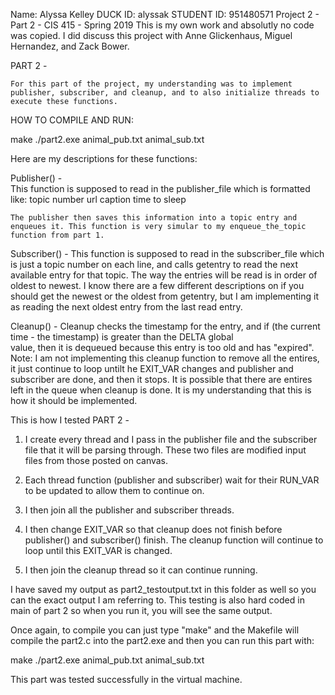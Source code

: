 Name: Alyssa Kelley
DUCK ID: alyssak
STUDENT ID: 951480571
Project 2 - Part 2 - CIS 415 - Spring 2019
This is my own work and absolutly no code was copied. 
I did discuss this project with Anne Glickenhaus, Miguel Hernandez, and Zack Bower.

PART 2 - 

	For this part of the project, my understanding was to implement publisher, subscriber, and cleanup, and to also initialize threads to execute these functions.


HOW TO COMPILE AND RUN:

make
./part2.exe animal_pub.txt animal_sub.txt


Here are my descriptions for these functions:

Publisher() -  
	This function is supposed to read in the publisher_file which is formatted like:
			topic number
			url
			caption
			time to sleep
	
	The publisher then saves this information into a topic entry and enqueues it. This function is very simular to my enqueue_the_topic function from part 1.

Subscriber() - 
	This function is supposed to read in the subscriber_file which is just a topic number on each line, and calls getentry to read the next available entry for that topic. The way the entries will be read is in order of oldest to newest. I know there are a few different descriptions on if you should get the newest or the oldest from getentry, but I am implementing it as reading the next oldest entry from the last read entry.

Cleanup() - 
	Cleanup checks the timestamp for the entry, and if (the current time - the timestamp) is greater than the DELTA global 	
	value, then it is dequeued because this entry is too old and has "expired". Note: I am not implementing this cleanup 	function to remove all the entires, it just continue to loop untilt he EXIT_VAR changes and publisher and subscriber are done, and then it stops. It is possible that there are entires left in the queue when cleanup is done. It is my understanding that this is how it should be implemented.
 

This is how I tested PART 2 -

1) I create every thread and I pass in the publisher file and the subscriber file that it will be parsing through. These two files are modified input files from those posted on canvas. 

2) Each thread function (publisher and subscriber) wait for their RUN_VAR to be updated to allow them to continue on.

3) I then join all the publisher and subscriber threads. 

4) I then change EXIT_VAR so that cleanup does not finish before publisher() and subscriber() finish. The cleanup function will continue to loop until this EXIT_VAR is changed.

5) I then join the cleanup thread so it can continue running.

I have saved my output as part2_testoutput.txt in this folder as well so you can the exact output I am referring to. This testing is also hard coded in main of part 2 so when you run it, you will see the same output. 

Once again, to compile you can just type "make" and the Makefile will compile the part2.c into the part2.exe and then you can run this part with:

make
./part2.exe animal_pub.txt animal_sub.txt

This part was tested successfully in the virtual machine.